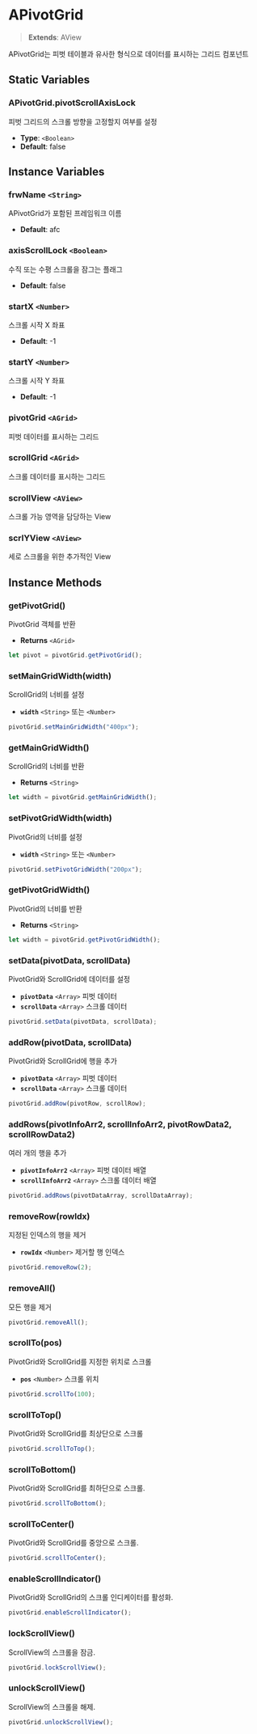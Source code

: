 # **APivotGrid**  
> **Extends**: AView

APivotGrid는 피벗 테이블과 유사한 형식으로 데이터를 표시하는 그리드 컴포넌트



## Static Variables  

### APivotGrid.pivotScrollAxisLock 
피벗 그리드의 스크롤 방향을 고정할지 여부를 설정  
- **Type**: `<Boolean>`  
- **Default**: false  



## Instance Variables

### frwName  `<String>`  
APivotGrid가 포함된 프레임워크 이름 
- **Default**: afc 

### axisScrollLock `<Boolean>`  
수직 또는 수평 스크롤을 잠그는 플래그
- **Default**: false

### startX  `<Number>`  
스크롤 시작 X 좌표  
- **Default**: -1

### startY   `<Number>`  
스크롤 시작 Y 좌표
- **Default**: -1 

### pivotGrid   `<AGrid>`  
피벗 데이터를 표시하는 그리드  

### scrollGrid  `<AGrid>`
스크롤 데이터를 표시하는 그리드

### scrollView  `<AView>`
스크롤 가능 영역을 담당하는 View

### scrlYView  `<AView>`  
세로 스크롤을 위한 추가적인 View



## Instance Methods


### getPivotGrid()  
PivotGrid 객체를 반환
- **Returns** `<AGrid>`  

```js
let pivot = pivotGrid.getPivotGrid();
```

### setMainGridWidth(width)
ScrollGrid의 너비를 설정
- **`width`** `<String>` 또는 `<Number>`  

```js
pivotGrid.setMainGridWidth("400px");
```

### getMainGridWidth()  
ScrollGrid의 너비를 반환
- **Returns** `<String>`  

```js
let width = pivotGrid.getMainGridWidth();
```

### setPivotGridWidth(width)  
PivotGrid의 너비를 설정
- **`width`** `<String>` 또는 `<Number>`  

```js
pivotGrid.setPivotGridWidth("200px");
```

### getPivotGridWidth() 
PivotGrid의 너비를 반환
- **Returns** `<String>`  

```js
let width = pivotGrid.getPivotGridWidth();
```



### setData(pivotData, scrollData)  
PivotGrid와 ScrollGrid에 데이터를 설정
- **`pivotData`** `<Array>` 피벗 데이터  
- **`scrollData`** `<Array>` 스크롤 데이터  

```js
pivotGrid.setData(pivotData, scrollData);
```

### **addRow(pivotData, scrollData)**  
PivotGrid와 ScrollGrid에 행을 추가
- **`pivotData`** `<Array>` 피벗 데이터  
- **`scrollData`** `<Array>` 스크롤 데이터  

```js
pivotGrid.addRow(pivotRow, scrollRow);
```

### **addRows(pivotInfoArr2, scrollInfoArr2, pivotRowData2, scrollRowData2)**  
여러 개의 행을 추가
- **`pivotInfoArr2`** `<Array>` 피벗 데이터 배열  
- **`scrollInfoArr2`** `<Array>` 스크롤 데이터 배열  

```js
pivotGrid.addRows(pivotDataArray, scrollDataArray);
```

### **removeRow(rowIdx)**  
지정된 인덱스의 행을 제거
- **`rowIdx`** `<Number>` 제거할 행 인덱스  

```js
pivotGrid.removeRow(2);
```

### **removeAll()**  
모든 행을 제거

```js
pivotGrid.removeAll();
```



### **scrollTo(pos)**  
PivotGrid와 ScrollGrid를 지정한 위치로 스크롤
- **`pos`** `<Number>` 스크롤 위치  

```js
pivotGrid.scrollTo(100);
```

### **scrollToTop()**  
PivotGrid와 ScrollGrid를 최상단으로 스크롤

```js
pivotGrid.scrollToTop();
```

### **scrollToBottom()**  
PivotGrid와 ScrollGrid를 최하단으로 스크롤.  

```js
pivotGrid.scrollToBottom();
```

### **scrollToCenter()**  
PivotGrid와 ScrollGrid를 중앙으로 스크롤.  

```js
pivotGrid.scrollToCenter();
```



### **enableScrollIndicator()**  
PivotGrid와 ScrollGrid의 스크롤 인디케이터를 활성화.  

```js
pivotGrid.enableScrollIndicator();
```

### **lockScrollView()**  
ScrollView의 스크롤을 잠금.

```js
pivotGrid.lockScrollView();
```

### **unlockScrollView()**  
ScrollView의 스크롤을 해제.  

```js
pivotGrid.unlockScrollView();
```
